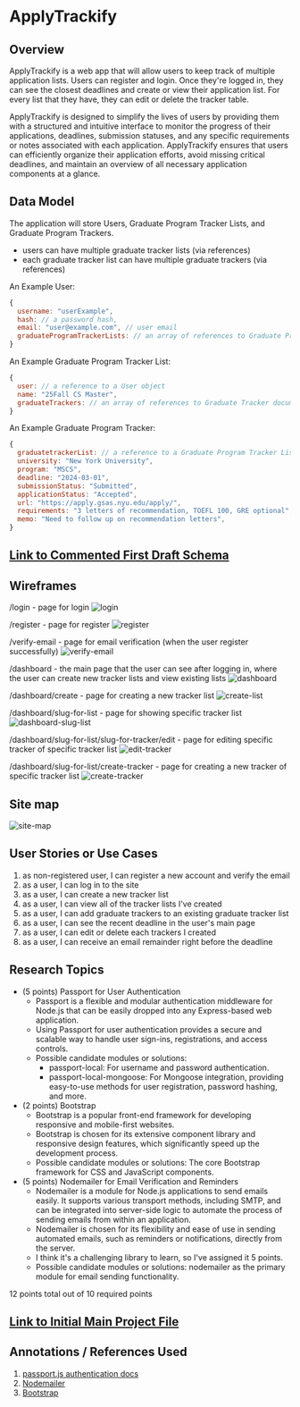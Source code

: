 # ApplyTrackify

## Overview

ApplyTrackify is a web app that will allow users to keep track of multiple application lists. Users can register and login. Once they're logged in, they can see the closest deadlines and create or view their application list. For every list that they have, they can edit or delete the tracker table.

ApplyTrackify is designed to simplify the lives of users by providing them with a structured and intuitive interface to monitor the progress of their applications, deadlines, submission statuses, and any specific requirements or notes associated with each application. ApplyTrackify ensures that users can efficiently organize their application efforts, avoid missing critical deadlines, and maintain an overview of all necessary application components at a glance.

## Data Model

The application will store Users, Graduate Program Tracker Lists, and Graduate Program Trackers.

* users can have multiple graduate tracker lists (via references)
* each graduate tracker list can have multiple graduate trackers (via references)

An Example User:

```javascript
{
  username: "userExample",
  hash: // a password hash,
  email: "user@example.com", // user email
  graduateProgramTrackerLists: // an array of references to Graduate Program Tracker List documents
}
```
An Example Graduate Program Tracker List:

```javascript
{
  user: // a reference to a User object
  name: "25Fall CS Master",
  graduateTrackers: // an array of references to Graduate Tracker documents
}
```

An Example Graduate Program Tracker:

```javascript
{
  graduatetrackerList: // a reference to a Graduate Program Tracker List object
  university: "New York University",
  program: "MSCS",
  deadline: "2024-03-01", 
  submissionStatus: "Submitted", 
  applicationStatus: "Accepted",
  url: "https://apply.gsas.nyu.edu/apply/",
  requirements: "3 letters of recommendation, TOEFL 100, GRE optional", 
  memo: "Need to follow up on recommendation letters", 
}
```

## [Link to Commented First Draft Schema](db.mjs) 

## Wireframes

/login - page for login
![login](documentation/login.jpg)

/register - page for register
![register](documentation/register.jpg)

/verify-email - page for email verification (when the user register successfully)
![verify-email](documentation/verify-email.jpg)

/dashboard - the main page that the user can see after logging in, where the user can create new tracker lists and view existing lists
![dashboard](documentation/dashboard.jpg)

/dashboard/create - page for creating a new tracker list
![create-list](documentation/create-list.jpg)

/dashboard/slug-for-list - page for showing specific tracker list
![dashboard-slug-list](documentation/dashboard-slug-list.jpg)

/dashboard/slug-for-list/slug-for-tracker/edit - page for editing specific tracker of specific tracker list
![edit-tracker](documentation/edit-tracker.jpg)

/dashboard/slug-for-list/create-tracker - page for creating a new tracker of specific tracker list
![create-tracker](documentation/create-tracker.jpg)

## Site map

![site-map](documentation/site-map.jpg)

## User Stories or Use Cases

1. as non-registered user, I can register a new account and verify the email
2. as a user, I can log in to the site
3. as a user, I can create a new tracker list 
4. as a user, I can view all of the tracker lists I've created
5. as a user, I can add graduate trackers to an existing graduate tracker list
6. as a user, I can see the recent deadline in the user's main page
7. as a user, I can edit or delete each trackers I created
8. as a user, I can receive an email remainder right before the deadline

## Research Topics

* (5 points) Passport for User Authentication
    * Passport is a flexible and modular authentication middleware for Node.js that can be easily dropped into any Express-based web application.
    * Using Passport for user authentication provides a secure and scalable way to handle user sign-ins, registrations, and access controls.
    * Possible candidate modules or solutions:
      * passport-local: For username and password authentication.
      * passport-local-mongoose: For Mongoose integration, providing easy-to-use methods for user registration, password hashing, and more.
* (2 points) Bootstrap
    * Bootstrap is a popular front-end framework for developing responsive and mobile-first websites.
    * Bootstrap is chosen for its extensive component library and responsive design features, which significantly speed up the development process.
    * Possible candidate modules or solutions: The core Bootstrap framework for CSS and JavaScript components.
* (5 points) Nodemailer for Email Verification and Reminders
    * Nodemailer is a module for Node.js applications to send emails easily. It supports various transport methods, including SMTP, and can be integrated into server-side logic to automate the process of sending emails from within an application.
    * Nodemailer is chosen for its flexibility and ease of use in sending automated emails, such as reminders or notifications, directly from the server. 
    * I think it's a challenging library to learn, so I've assigned it 5 points.
    * Possible candidate modules or solutions: nodemailer as the primary module for email sending functionality.

12 points total out of 10 required points 


## [Link to Initial Main Project File](app.mjs) 

## Annotations / References Used

1. [passport.js authentication docs](https://www.passportjs.org/tutorials/password/)
2. [Nodemailer](https://www.nodemailer.com/about/)
3. [Bootstrap](https://getbootstrap.com/)
